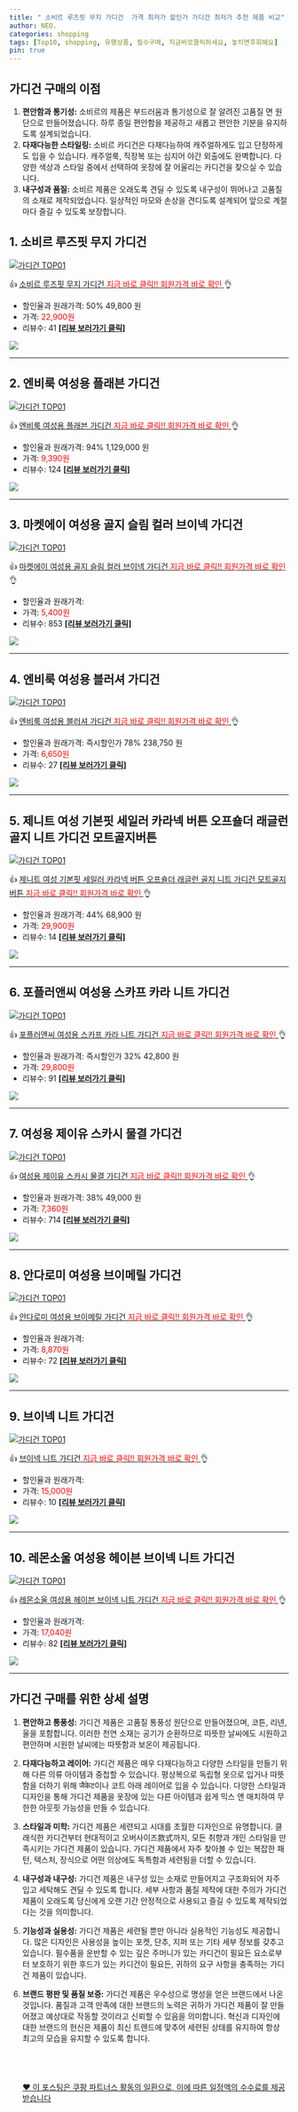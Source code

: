 ```yaml
---
title: " 소비르 루즈핏 무지 가디건  가격 최저가 할인가 가디건 최저가 추천 제품 비교"
author: NEO.
categories: shopping
tags: [Top10, shopping, 유행상품, 필수구매, 지금바로클릭하세요, 놓치면후회해요]
pin: true
---
```

## 가디건 구매의 이점
1. **편안함과 통기성:** 소비르의 제품은 부드러움과 통기성으로 잘 알려진 고품질 면 원단으로 만들어졌습니다. 하루 종일 편안함을 제공하고 새롭고 편안한 기분을 유지하도록 설계되었습니다.
2. **다재다능한 스타일링:** 소비르 카디건은 다재다능하여 캐주얼하게도 입고 단정하게도 입을 수 있습니다. 캐주얼룩, 직장복 또는 심지어 야간 외출에도 완벽합니다. 다양한 색상과 스타일 중에서 선택하여 옷장에 잘 어울리는 카디건을 찾으실 수 있습니다.
3. **내구성과 품질:** 소비르 제품은 오래도록 견딜 수 있도록 내구성이 뛰어나고 고품질의 소재로 제작되었습니다. 일상적인 마모와 손상을 견디도록 설계되어 앞으로 계절마다 즐길 수 있도록 보장합니다.

   

## 1.  소비르 루즈핏 무지 가디건 

[![가디건 TOP01](https://thumbnail6.coupangcdn.com/thumbnails/remote/490x490ex/image/vendor_inventory/11a7/93c2f442723253d4c3e615b57cbe7d89e8f7bd840991fc5f60eeb55f64f8.jpg)](https://link.coupang.com/re/AFFSDP?lptag=AF3617701&subid=GithubCoopas&pageKey=7615197912&traceid=V0-153&itemId=20177380541&vendorItemId=87269214798)


👍 [ 소비르 루즈핏 무지 가디건  <font color=red> 지금 바로 클릭!! 회원가격 바로 확인 </font> ](https://link.coupang.com/re/AFFSDP?lptag=AF3617701&subid=GithubCoopas&pageKey=7615197912&traceid=V0-153&itemId=20177380541&vendorItemId=87269214798) 👌 


- 할인율과 원래가격: 50%  49,800   원
- 가격: <span style='color:red'>22,900원</span>
- 리뷰수: 41  [**[리뷰 보러가기 클릭]**](https://link.coupang.com/re/AFFSDP?lptag=AF3617701&subid=GithubCoopas&pageKey=7615197912&traceid=V0-153&itemId=20177380541&vendorItemId=87269214798)

[![](/discount_price.png)](https://link.coupang.com/re/AFFSDP?lptag=AF3617701&subid=GithubCoopas&pageKey=7615197912&traceid=V0-153&itemId=20177380541&vendorItemId=87269214798)

---


   

## 2.  엔비룩 여성용 플래븐 가디건 

[![가디건 TOP01](https://thumbnail6.coupangcdn.com/thumbnails/remote/490x490ex/image/rs_quotation_api/aepdu3fx/fe5c6fdf70e0402f8cb3de7a1709feaf.jpg)](https://link.coupang.com/re/AFFSDP?lptag=AF3617701&subid=GithubCoopas&pageKey=6787831665&traceid=V0-153&itemId=15983575677&vendorItemId=83189442265)


👍 [ 엔비룩 여성용 플래븐 가디건  <font color=red> 지금 바로 클릭!! 회원가격 바로 확인 </font> ](https://link.coupang.com/re/AFFSDP?lptag=AF3617701&subid=GithubCoopas&pageKey=6787831665&traceid=V0-153&itemId=15983575677&vendorItemId=83189442265) 👌 


- 할인율과 원래가격: 94%  1,129,000   원
- 가격: <span style='color:red'>9,390원</span>
- 리뷰수: 124  [**[리뷰 보러가기 클릭]**](https://link.coupang.com/re/AFFSDP?lptag=AF3617701&subid=GithubCoopas&pageKey=6787831665&traceid=V0-153&itemId=15983575677&vendorItemId=83189442265)

[![](/discount_price.png)](https://link.coupang.com/re/AFFSDP?lptag=AF3617701&subid=GithubCoopas&pageKey=6787831665&traceid=V0-153&itemId=15983575677&vendorItemId=83189442265)

---


   

## 3.  마켓에이 여성용 골지 슬림 컬러 브이넥 가디건 

[![가디건 TOP01](https://thumbnail8.coupangcdn.com/thumbnails/remote/490x490ex/image/rs_quotation_api/tbrx3lrj/f92b383394af4f4795ecbf7e1f8a88ac.JPG)](https://link.coupang.com/re/AFFSDP?lptag=AF3617701&subid=GithubCoopas&pageKey=6237386753&traceid=V0-153&itemId=12569527157&vendorItemId=79837723297)


👍 [ 마켓에이 여성용 골지 슬림 컬러 브이넥 가디건  <font color=red> 지금 바로 클릭!! 회원가격 바로 확인 </font> ](https://link.coupang.com/re/AFFSDP?lptag=AF3617701&subid=GithubCoopas&pageKey=6237386753&traceid=V0-153&itemId=12569527157&vendorItemId=79837723297) 👌 


- 할인율과 원래가격: 
- 가격: <span style='color:red'>5,400원</span>
- 리뷰수: 853  [**[리뷰 보러가기 클릭]**](https://link.coupang.com/re/AFFSDP?lptag=AF3617701&subid=GithubCoopas&pageKey=6237386753&traceid=V0-153&itemId=12569527157&vendorItemId=79837723297)

[![](/discount_price.png)](https://link.coupang.com/re/AFFSDP?lptag=AF3617701&subid=GithubCoopas&pageKey=6237386753&traceid=V0-153&itemId=12569527157&vendorItemId=79837723297)

---


   

## 4.  엔비룩 여성용 블러셔 가디건 

[![가디건 TOP01](https://thumbnail9.coupangcdn.com/thumbnails/remote/490x490ex/image/rs_quotation_api/ymzxsmbr/2daecbdd02f44a369759012f84ba6d46.jpg)](https://link.coupang.com/re/AFFSDP?lptag=AF3617701&subid=GithubCoopas&pageKey=6756157891&traceid=V0-153&itemId=15818795388&vendorItemId=83030728761)


👍 [ 엔비룩 여성용 블러셔 가디건  <font color=red> 지금 바로 클릭!! 회원가격 바로 확인 </font> ](https://link.coupang.com/re/AFFSDP?lptag=AF3617701&subid=GithubCoopas&pageKey=6756157891&traceid=V0-153&itemId=15818795388&vendorItemId=83030728761) 👌 


- 할인율과 원래가격: 즉시할인가 78%  238,750   원
- 가격: <span style='color:red'>6,650원</span>
- 리뷰수: 27  [**[리뷰 보러가기 클릭]**](https://link.coupang.com/re/AFFSDP?lptag=AF3617701&subid=GithubCoopas&pageKey=6756157891&traceid=V0-153&itemId=15818795388&vendorItemId=83030728761)

[![](/discount_price.png)](https://link.coupang.com/re/AFFSDP?lptag=AF3617701&subid=GithubCoopas&pageKey=6756157891&traceid=V0-153&itemId=15818795388&vendorItemId=83030728761)

---


   

## 5.  제니트 여성 기본핏 세일러 카라넥 버튼 오프숄더 래글런 골지 니트 가디건 모트골지버튼 

[![가디건 TOP01](https://thumbnail9.coupangcdn.com/thumbnails/remote/490x490ex/image/vendor_inventory/61ba/65ad58c70a5d532393856b1d143cda2b65d6e5c36af8172918861782daf4.jpg)](https://link.coupang.com/re/AFFSDP?lptag=AF3617701&subid=GithubCoopas&pageKey=7564045869&traceid=V0-153&itemId=19934206078&vendorItemId=87287609965)


👍 [ 제니트 여성 기본핏 세일러 카라넥 버튼 오프숄더 래글런 골지 니트 가디건 모트골지버튼  <font color=red> 지금 바로 클릭!! 회원가격 바로 확인 </font> ](https://link.coupang.com/re/AFFSDP?lptag=AF3617701&subid=GithubCoopas&pageKey=7564045869&traceid=V0-153&itemId=19934206078&vendorItemId=87287609965) 👌 


- 할인율과 원래가격: 44%  68,900   원
- 가격: <span style='color:red'>29,900원</span>
- 리뷰수: 14  [**[리뷰 보러가기 클릭]**](https://link.coupang.com/re/AFFSDP?lptag=AF3617701&subid=GithubCoopas&pageKey=7564045869&traceid=V0-153&itemId=19934206078&vendorItemId=87287609965)

[![](/discount_price.png)](https://link.coupang.com/re/AFFSDP?lptag=AF3617701&subid=GithubCoopas&pageKey=7564045869&traceid=V0-153&itemId=19934206078&vendorItemId=87287609965)

---


   

## 6.  포플러앤씨 여성용 스카프 카라 니트 가디건 

[![가디건 TOP01](https://thumbnail8.coupangcdn.com/thumbnails/remote/490x490ex/image/rs_quotation_api/ezkakm7w/55b3dbab899c4f08966b14c37f0a819f.jpg)](https://link.coupang.com/re/AFFSDP?lptag=AF3617701&subid=GithubCoopas&pageKey=6840783057&traceid=V0-153&itemId=16266087618&vendorItemId=83458877298)


👍 [ 포플러앤씨 여성용 스카프 카라 니트 가디건  <font color=red> 지금 바로 클릭!! 회원가격 바로 확인 </font> ](https://link.coupang.com/re/AFFSDP?lptag=AF3617701&subid=GithubCoopas&pageKey=6840783057&traceid=V0-153&itemId=16266087618&vendorItemId=83458877298) 👌 


- 할인율과 원래가격: 즉시할인가 32%  42,800   원
- 가격: <span style='color:red'>29,800원</span>
- 리뷰수: 91  [**[리뷰 보러가기 클릭]**](https://link.coupang.com/re/AFFSDP?lptag=AF3617701&subid=GithubCoopas&pageKey=6840783057&traceid=V0-153&itemId=16266087618&vendorItemId=83458877298)

[![](/discount_price.png)](https://link.coupang.com/re/AFFSDP?lptag=AF3617701&subid=GithubCoopas&pageKey=6840783057&traceid=V0-153&itemId=16266087618&vendorItemId=83458877298)

---


   

## 7.  여성용 제이유 스카시 물결 가디건 

[![가디건 TOP01](https://thumbnail7.coupangcdn.com/thumbnails/remote/490x490ex/image/rs_quotation_api/nplgfojv/23e7772b09fc4972984ead86d5a928f4.jpg)](https://link.coupang.com/re/AFFSDP?lptag=AF3617701&subid=GithubCoopas&pageKey=6482854527&traceid=V0-153&itemId=14199189577&vendorItemId=81444765216)


👍 [ 여성용 제이유 스카시 물결 가디건  <font color=red> 지금 바로 클릭!! 회원가격 바로 확인 </font> ](https://link.coupang.com/re/AFFSDP?lptag=AF3617701&subid=GithubCoopas&pageKey=6482854527&traceid=V0-153&itemId=14199189577&vendorItemId=81444765216) 👌 


- 할인율과 원래가격: 38%  49,000   원
- 가격: <span style='color:red'>7,360원</span>
- 리뷰수: 714  [**[리뷰 보러가기 클릭]**](https://link.coupang.com/re/AFFSDP?lptag=AF3617701&subid=GithubCoopas&pageKey=6482854527&traceid=V0-153&itemId=14199189577&vendorItemId=81444765216)

[![](/discount_price.png)](https://link.coupang.com/re/AFFSDP?lptag=AF3617701&subid=GithubCoopas&pageKey=6482854527&traceid=V0-153&itemId=14199189577&vendorItemId=81444765216)

---


   

## 8.  안다로미 여성용 브이메릴 가디건 

[![가디건 TOP01](https://thumbnail8.coupangcdn.com/thumbnails/remote/490x490ex/image/rs_quotation_api/tmtjzazw/7cef39a8edbf4e4eb166c9bfae69ef7b.jpg)](https://link.coupang.com/re/AFFSDP?lptag=AF3617701&subid=GithubCoopas&pageKey=6795425652&traceid=V0-153&itemId=16022215097&vendorItemId=83226590856)


👍 [ 안다로미 여성용 브이메릴 가디건  <font color=red> 지금 바로 클릭!! 회원가격 바로 확인 </font> ](https://link.coupang.com/re/AFFSDP?lptag=AF3617701&subid=GithubCoopas&pageKey=6795425652&traceid=V0-153&itemId=16022215097&vendorItemId=83226590856) 👌 


- 할인율과 원래가격: 
- 가격: <span style='color:red'>8,870원</span>
- 리뷰수: 72  [**[리뷰 보러가기 클릭]**](https://link.coupang.com/re/AFFSDP?lptag=AF3617701&subid=GithubCoopas&pageKey=6795425652&traceid=V0-153&itemId=16022215097&vendorItemId=83226590856)

[![](/discount_price.png)](https://link.coupang.com/re/AFFSDP?lptag=AF3617701&subid=GithubCoopas&pageKey=6795425652&traceid=V0-153&itemId=16022215097&vendorItemId=83226590856)

---


   

## 9.  브이넥 니트 가디건 

[![가디건 TOP01](https://thumbnail10.coupangcdn.com/thumbnails/remote/490x490ex/image/vendor_inventory/c22e/56cd2897c6f2c73547997040b81d6ef2ea340ac5398d50ffeddd1dcedab1.jpg)](https://link.coupang.com/re/AFFSDP?lptag=AF3617701&subid=GithubCoopas&pageKey=6314824290&traceid=V0-153&itemId=13127673700&vendorItemId=80386620521)


👍 [ 브이넥 니트 가디건  <font color=red> 지금 바로 클릭!! 회원가격 바로 확인 </font> ](https://link.coupang.com/re/AFFSDP?lptag=AF3617701&subid=GithubCoopas&pageKey=6314824290&traceid=V0-153&itemId=13127673700&vendorItemId=80386620521) 👌 


- 할인율과 원래가격: 
- 가격: <span style='color:red'>15,000원</span>
- 리뷰수: 10  [**[리뷰 보러가기 클릭]**](https://link.coupang.com/re/AFFSDP?lptag=AF3617701&subid=GithubCoopas&pageKey=6314824290&traceid=V0-153&itemId=13127673700&vendorItemId=80386620521)

[![](/discount_price.png)](https://link.coupang.com/re/AFFSDP?lptag=AF3617701&subid=GithubCoopas&pageKey=6314824290&traceid=V0-153&itemId=13127673700&vendorItemId=80386620521)

---


   

## 10.  레몬소울 여성용 헤이븐 브이넥 니트 가디건 

[![가디건 TOP01](https://thumbnail9.coupangcdn.com/thumbnails/remote/490x490ex/image/retail/images/2023/08/03/9/7/45c63840-59ba-4087-b30b-323d3ea713aa.jpg)](https://link.coupang.com/re/AFFSDP?lptag=AF3617701&subid=GithubCoopas&pageKey=7507644428&traceid=V0-153&itemId=19665516542&vendorItemId=86771192937)


👍 [ 레몬소울 여성용 헤이븐 브이넥 니트 가디건  <font color=red> 지금 바로 클릭!! 회원가격 바로 확인 </font> ](https://link.coupang.com/re/AFFSDP?lptag=AF3617701&subid=GithubCoopas&pageKey=7507644428&traceid=V0-153&itemId=19665516542&vendorItemId=86771192937) 👌 


- 할인율과 원래가격: 
- 가격: <span style='color:red'>17,040원</span>
- 리뷰수: 82  [**[리뷰 보러가기 클릭]**](https://link.coupang.com/re/AFFSDP?lptag=AF3617701&subid=GithubCoopas&pageKey=7507644428&traceid=V0-153&itemId=19665516542&vendorItemId=86771192937)

[![](/discount_price.png)](https://link.coupang.com/re/AFFSDP?lptag=AF3617701&subid=GithubCoopas&pageKey=7507644428&traceid=V0-153&itemId=19665516542&vendorItemId=86771192937)

---
## 가디건 구매를 위한 상세 설명
1. **편안하고 통풍성:** 가디건 제품은 고품질 통풍성 원단으로 만들어졌으며, 코튼, 리넨, 울을 포함합니다. 이러한 천연 소재는 공기가 순환하므로 따뜻한 날씨에도 시원하고 편안하며 시원한 날씨에는 따뜻함과 보온이 제공됩니다.

2. **다재다능하고 레이어:** 가디건 제품은 매우 다재다능하고 다양한 스타일을 만들기 위해 다른 의류 아이템과 중첩할 수 있습니다. 평상복으로 독립형 옷으로 입거나 따뜻함을 더하기 위해 जैकेट이나 코트 아래 레이어로 입을 수 있습니다. 다양한 스타일과 디자인을 통해 가디건 제품을 옷장에 있는 다른 아이템과 쉽게 믹스 앤 매치하여 무한한 아웃핏 가능성을 만들 수 있습니다.

3. **스타일과 미학:** 가디건 제품은 세련되고 시대를 초월한 디자인으로 유명합니다. 클래식한 카디건부터 현대적이고 오버사이즈款式까지, 모든 취향과 개인 스타일을 만족시키는 가디건 제품이 있습니다. 가디건 제품에서 자주 찾아볼 수 있는 복잡한 패턴, 텍스처, 장식으로 어떤 의상에도 독특함과 세련됨을 더할 수 있습니다.

4. **내구성과 내구성:** 가디건 제품은 내구성 있는 소재로 만들어지고 구조화되어 자주 입고 세탁해도 견딜 수 있도록 합니다. 세부 사항과 품질 제작에 대한 주의가 가디건 제품이 오래도록 당신에게 오랜 기간 안정적으로 사용되고 즐길 수 있도록 제작되었다는 것을 의미합니다.

5. **기능성과 실용성:** 가디건 제품은 세련될 뿐만 아니라 실용적인 기능성도 제공합니다. 많은 디자인은 사용성을 높이는 포켓, 단추, 지퍼 또는 기타 세부 정보를 갖추고 있습니다. 필수품을 운반할 수 있는 깊은 주머니가 있는 카디건이 필요든 요소로부터 보호하기 위한 후드가 있는 카디건이 필요든, 귀하의 요구 사항을 충족하는 가디건 제품이 있습니다.

6. **브랜드 평판 및 품질 보증:** 가디건 제품은 우수성으로 명성을 얻은 브랜드에서 나온 것입니다. 품질과 고객 만족에 대한 브랜드의 노력은 귀하가 가디건 제품이 잘 만들어졌고 예상대로 작동할 것이라고 신뢰할 수 있음을 의미합니다. 혁신과 디자인에 대한 브랜드의 헌신은 제품이 최신 트렌드에 맞추어 세련된 상태를 유지하여 항상 최고의 모습을 유지할 수 있도록 합니다.<br><br><br><br><br> [ ❤  이 포스팅은 쿠팡 파트너스 활동의 일환으로, 이에 따른 일정액의 수수료를 제공받습니다](https://link.coupang.com/a/bcEFyh)